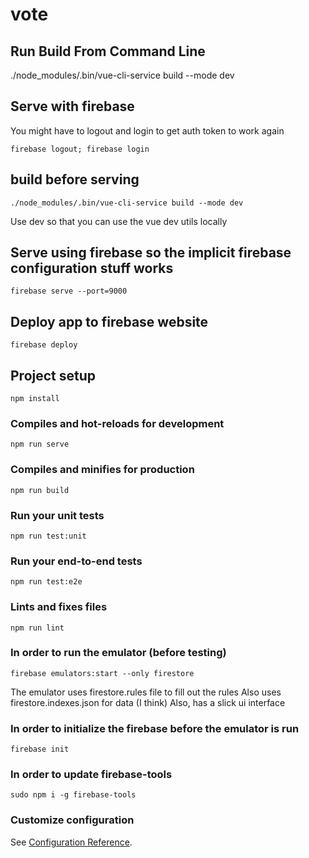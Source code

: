 # vote

## Run Build From Command Line
./node_modules/.bin/vue-cli-service build --mode dev   

## Serve with firebase
You might have to logout and login to get auth token to work again
```
firebase logout; firebase login
```

## build before serving
```
./node_modules/.bin/vue-cli-service build --mode dev  
```
Use dev so that you can use the vue dev utils locally

## Serve using firebase so the implicit firebase configuration stuff works
```
firebase serve --port=9000   
```

## Deploy app to firebase website
```
firebase deploy
```

## Project setup
```
npm install
```

### Compiles and hot-reloads for development
```
npm run serve
```

### Compiles and minifies for production
```
npm run build
```

### Run your unit tests
```
npm run test:unit
```

### Run your end-to-end tests
```
npm run test:e2e
```

### Lints and fixes files
```
npm run lint
```

### In order to run the emulator (before testing)
```
firebase emulators:start --only firestore
```
The emulator uses firestore.rules file to fill out the rules
Also uses firestore.indexes.json for data (I think)
Also, has a slick ui interface

### In order to initialize the firebase before the emulator is run
```
firebase init
```
### In order to update firebase-tools
```
sudo npm i -g firebase-tools
```
### Customize configuration
See [Configuration Reference](https://cli.vuejs.org/config/).
